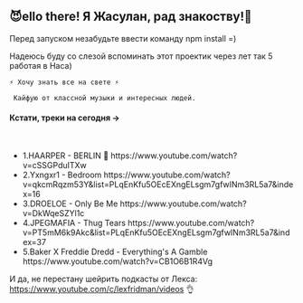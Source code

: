 <h2>😈ello there! Я Жасулан, рад знакоству!👋</h2> 

Перед запуском незабудьте ввести команду npm install =)


Надеюсь буду со слезой вспоминать этот проектик через лет так 5 работая в Наса)

    ⚡ Хочу знать все на свете ⚡

     Кайфую от классной музыки и интересных людей. 
     
<h4>Кстати, треки на сегодня -></h4>
<br>
<ul style={list-style-type: square}>
    <li>1.HAARPER - BERLIN 🙉    https://www.youtube.com/watch?v=cSSGPduITXw </li>
    <li>2.Yxngxr1 - Bedroom       https://www.youtube.com/watch?v=qkcmRqzm53Y&list=PLqEnKfu5OEcEXngELsgm7gfwINm3RL5a7&index=16</li>
    <li>3.DROELOE - Only Be Me    https://www.youtube.com/watch?v=DkWqeSZYl1c </li>
    <li>4.JPEGMAFIA - Thug Tears  https://www.youtube.com/watch?v=PT5mM6k9Akc&list=PLqEnKfu5OEcEXngELsgm7gfwINm3RL5a7&index=37</li>
    <li>5.Baker X Freddie Dredd - Everything's A Gamble https://www.youtube.com/watch?v=CB1O6B1R4Vg </li>
    
</ul>



                            
И да, не перестану шейрить подкасты от Лекса: https://www.youtube.com/c/lexfridman/videos 👌
